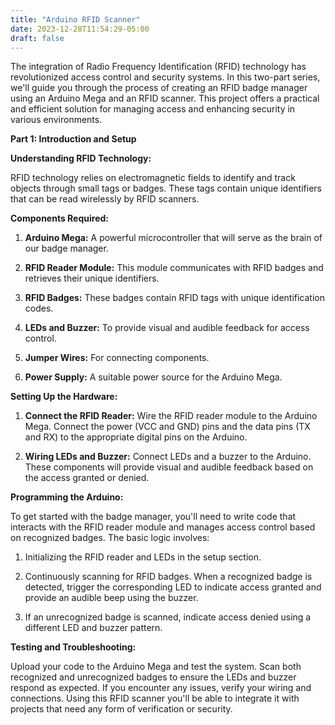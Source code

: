 ```yaml
---
title: "Arduino RFID Scanner"
date: 2023-12-28T11:54:29-05:00
draft: false
---
```


The integration of Radio Frequency Identification (RFID) technology has revolutionized access control and security systems. In this two-part series, we'll guide you through the process of creating an RFID badge manager using an Arduino Mega and an RFID scanner. This project offers a practical and efficient solution for managing access and enhancing security in various environments.

**Part 1: Introduction and Setup**

**Understanding RFID Technology:**

RFID technology relies on electromagnetic fields to identify and track objects through small tags or badges. These tags contain unique identifiers that can be read wirelessly by RFID scanners.

**Components Required:**

1. **Arduino Mega:** A powerful microcontroller that will serve as the brain of our badge manager.
    
2. **RFID Reader Module:** This module communicates with RFID badges and retrieves their unique identifiers.
    
3. **RFID Badges:** These badges contain RFID tags with unique identification codes.
    
4. **LEDs and Buzzer:** To provide visual and audible feedback for access control.
    
5. **Jumper Wires:** For connecting components.
    
6. **Power Supply:** A suitable power source for the Arduino Mega.
    

**Setting Up the Hardware:**

1. **Connect the RFID Reader:** Wire the RFID reader module to the Arduino Mega. Connect the power (VCC and GND) pins and the data pins (TX and RX) to the appropriate digital pins on the Arduino.
    
2. **Wiring LEDs and Buzzer:** Connect LEDs and a buzzer to the Arduino. These components will provide visual and audible feedback based on the access granted or denied.
    

**Programming the Arduino:**

To get started with the badge manager, you'll need to write code that interacts with the RFID reader module and manages access control based on recognized badges. The basic logic involves:

1. Initializing the RFID reader and LEDs in the setup section.
    
2. Continuously scanning for RFID badges. When a recognized badge is detected, trigger the corresponding LED to indicate access granted and provide an audible beep using the buzzer.
    
3. If an unrecognized badge is scanned, indicate access denied using a different LED and buzzer pattern.
    

**Testing and Troubleshooting:**

Upload your code to the Arduino Mega and test the system. Scan both recognized and unrecognized badges to ensure the LEDs and buzzer respond as expected. If you encounter any issues, verify your wiring and connections. Using this RFID scanner you'll be able to integrate it with projects that need any form of verification or security. 

